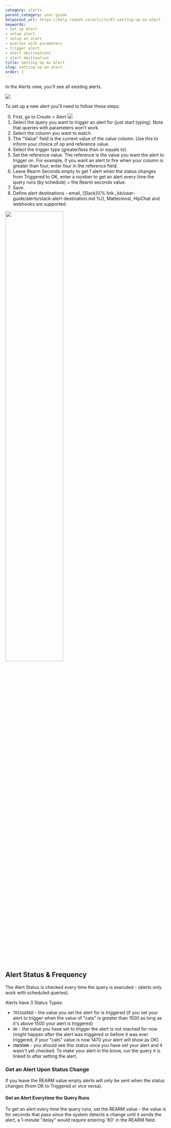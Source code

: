 ```yaml
---
category: alerts
parent_category: user-guide
helpscout_url: https://help.redash.io/article/67-setting-up-an-alert
keywords:
- Set up Alert
- setup alert
- setup an alert
- queries with parameters
- trigger alert
- alert destinations
- alert destination
title: Setting Up An Alert
slug: setting-up-an-alert
order: 1
---
```

In the Alerts view, you'll see all existing alerts.

![](/assets/images/docs/gitbook/alerts.png)

To set up a new alert you'll need to follow these steps:

0. First, go to Create > Alert
    ![](/assets/images/docs/gitbook/create-alert.png)
1. Select the query you want to trigger an alert for (just start typing). Note that queries with parameters won't work.
2. Select the column you want to watch.
3. The "Value" field is the current value of the value column. Use this to inform your choice of op and reference value.
4. Select the trigger type (greater/less than or equals to).
5. Set the reference value. The reference is the value you want the alert to trigger on. For example, if you want an alert to fire when your column is greater than four, enter four in the reference field.
6. Leave Rearm Seconds empty to get 1 alert when the status changes from Triggered to OK, enter a number to get an alert every time the query runs (by schedule) + the Rearm seconds value. 
7. Save.
8.  Define alert destinations - email, [Slack]({% link _kb/user-guide/alerts/slack-alert-destination.md %}), Mattermost, HipChat and webhooks are supported.

<img src="/assets/images/docs/gitbook/alert_destination.png" width="60%">

## Alert Status & Frequency

The Alert Status is checked every time the query is executed - (alerts only work with scheduled queries).

Alerts have 3 Status Types:

* `TRIGGERED` - the value you set the alert for is triggered (if you set your alert to trigger when the value of "cats" is greater than 1500 as long as it's above 1500 your alert is triggered)
* `OK` - the value you have set to trigger the alert is not reached for now (might happen after the alert was triggered or before it was ever triggered, if your "cats" value is now 1470 your alert will show as OK)
* `UNKNOWN` - you should see this status once you have set your alert and it wasn't yet checked. To make your alert in the know, run the query it is linked to after setting the alert.

### Get an Alert Upon Status Change

If you leave the REARM value empty alerts will only be sent when the status
changes (from OK to Triggered or vice versa).

#### Get an Alert Everytime the Query Runs

To get an alert every time the query runs, set the REARM value - the value is
for seconds that pass since the system detects a change until it sends the
alert, a 1-minute "delay" would require entering '60' in the REARM field.

